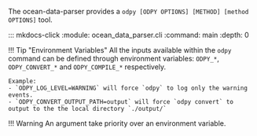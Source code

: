 The ocean-data-parser provides a `odpy [ODPY OPTIONS] [METHOD] [method OPTIONS]` tool.

::: mkdocs-click
    :module: ocean_data_parser.cli
    :command: main
    :depth: 0

!!! Tip "Environment Variables"
    All the inputs available within the `odpy` command can be defined through environment variables:  `ODPY_*`, `ODPY_CONVERT_*` and `ODPY_COMPILE_*` respectively. 

    Example: 
    - `ODPY_LOG_LEVEL=WARNING` will force `odpy` to log only the warning events.
    - `ODPY_CONVERT_OUTPUT_PATH=output` will force `odpy convert` to output to the the local directory `./output/`

!!! Warning
    An argument take priority over an environment variable.